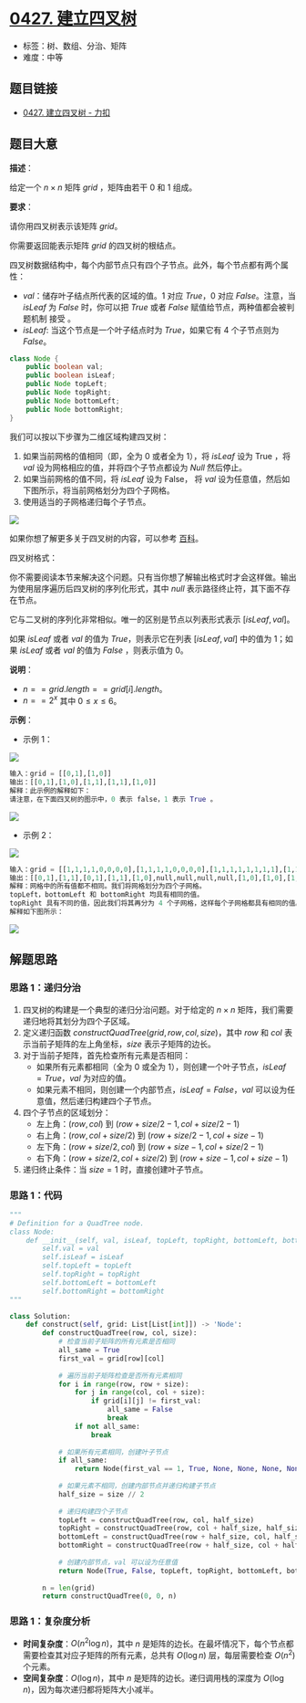 # [0427. 建立四叉树](https://leetcode.cn/problems/construct-quad-tree/)

- 标签：树、数组、分治、矩阵
- 难度：中等

## 题目链接

- [0427. 建立四叉树 - 力扣](https://leetcode.cn/problems/construct-quad-tree/)

## 题目大意

**描述**：

给定一个 $n \times n$ 矩阵 $grid$ ，矩阵由若干 $0$ 和 $1$ 组成。

**要求**：

请你用四叉树表示该矩阵 $grid$。

你需要返回能表示矩阵 $grid$ 的四叉树的根结点。

四叉树数据结构中，每个内部节点只有四个子节点。此外，每个节点都有两个属性：

- $val$：储存叶子结点所代表的区域的值。$1$ 对应 $True$，$0$ 对应 $False$。注意，当 $isLeaf$ 为 $False$ 时，你可以把 $True$ 或者 $False$ 赋值给节点，两种值都会被判题机制 接受 。
- $isLeaf$: 当这个节点是一个叶子结点时为 $True$，如果它有 $4$ 个子节点则为 $False$。

```Java
class Node {
    public boolean val;
    public boolean isLeaf;
    public Node topLeft;
    public Node topRight;
    public Node bottomLeft;
    public Node bottomRight;
}
```

我们可以按以下步骤为二维区域构建四叉树：

1. 如果当前网格的值相同（即，全为 0 或者全为 1），将 $isLeaf$ 设为 True ，将 $val$ 设为网格相应的值，并将四个子节点都设为 $Null$ 然后停止。
2. 如果当前网格的值不同，将 $isLeaf$ 设为 False， 将 $val$ 设为任意值，然后如下图所示，将当前网格划分为四个子网格。
3. 使用适当的子网格递归每个子节点。

![](https://assets.leetcode.com/uploads/2020/02/11/new_top.png)

如果你想了解更多关于四叉树的内容，可以参考 [百科](https://baike.baidu.com/item/%E5%9B%9B%E5%8F%89%E6%A0%91)。

四叉树格式：

你不需要阅读本节来解决这个问题。只有当你想了解输出格式时才会这样做。输出为使用层序遍历后四叉树的序列化形式，其中 $null$ 表示路径终止符，其下面不存在节点。

它与二叉树的序列化非常相似。唯一的区别是节点以列表形式表示 $[isLeaf, val]$。

如果 $isLeaf$ 或者 $val$ 的值为 $True$，则表示它在列表 $[isLeaf, val]$ 中的值为 $1$；如果 $isLeaf$ 或者 $val$ 的值为 $False$ ，则表示值为 $0$。

**说明**：

- $n == grid.length == grid[i].length$。
- $n == 2^x$ 其中 $0 \le x \le 6$。

**示例**：

- 示例 1：

![](https://assets.leetcode.com/uploads/2020/02/11/grid1.png)

```python
输入：grid = [[0,1],[1,0]]
输出：[[0,1],[1,0],[1,1],[1,1],[1,0]]
解释：此示例的解释如下：
请注意，在下面四叉树的图示中，0 表示 false，1 表示 True 。
```

![](https://assets.leetcode.com/uploads/2020/02/12/e1tree.png)

- 示例 2：

![](https://assets.leetcode.com/uploads/2020/02/12/e2mat.png)

```python
输入：grid = [[1,1,1,1,0,0,0,0],[1,1,1,1,0,0,0,0],[1,1,1,1,1,1,1,1],[1,1,1,1,1,1,1,1],[1,1,1,1,0,0,0,0],[1,1,1,1,0,0,0,0],[1,1,1,1,0,0,0,0],[1,1,1,1,0,0,0,0]]
输出：[[0,1],[1,1],[0,1],[1,1],[1,0],null,null,null,null,[1,0],[1,0],[1,1],[1,1]]
解释：网格中的所有值都不相同。我们将网格划分为四个子网格。
topLeft，bottomLeft 和 bottomRight 均具有相同的值。
topRight 具有不同的值，因此我们将其再分为 4 个子网格，这样每个子网格都具有相同的值。
解释如下图所示：
```

![](https://assets.leetcode.com/uploads/2020/02/12/e2tree.png)

## 解题思路

### 思路 1：递归分治

1. 四叉树的构建是一个典型的递归分治问题。对于给定的 $n \times n$ 矩阵，我们需要递归地将其划分为四个子区域。
2. 定义递归函数 $constructQuadTree(grid, row, col, size)$，其中 $row$ 和 $col$ 表示当前子矩阵的左上角坐标，$size$ 表示子矩阵的边长。
3. 对于当前子矩阵，首先检查所有元素是否相同：
   - 如果所有元素都相同（全为 $0$ 或全为 $1$），则创建一个叶子节点，$isLeaf = True$，$val$ 为对应的值。
   - 如果元素不相同，则创建一个内部节点，$isLeaf = False$，$val$ 可以设为任意值，然后递归构建四个子节点。
4. 四个子节点的区域划分：
   - 左上角：$(row, col)$ 到 $(row + size/2 - 1, col + size/2 - 1)$
   - 右上角：$(row, col + size/2)$ 到 $(row + size/2 - 1, col + size - 1)$
   - 左下角：$(row + size/2, col)$ 到 $(row + size - 1, col + size/2 - 1)$
   - 右下角：$(row + size/2, col + size/2)$ 到 $(row + size - 1, col + size - 1)$
5. 递归终止条件：当 $size = 1$ 时，直接创建叶子节点。

### 思路 1：代码

```python
"""
# Definition for a QuadTree node.
class Node:
    def __init__(self, val, isLeaf, topLeft, topRight, bottomLeft, bottomRight):
        self.val = val
        self.isLeaf = isLeaf
        self.topLeft = topLeft
        self.topRight = topRight
        self.bottomLeft = bottomLeft
        self.bottomRight = bottomRight
"""

class Solution:
    def construct(self, grid: List[List[int]]) -> 'Node':
        def constructQuadTree(row, col, size):
            # 检查当前子矩阵的所有元素是否相同
            all_same = True
            first_val = grid[row][col]
            
            # 遍历当前子矩阵检查是否所有元素相同
            for i in range(row, row + size):
                for j in range(col, col + size):
                    if grid[i][j] != first_val:
                        all_same = False
                        break
                if not all_same:
                    break
            
            # 如果所有元素相同，创建叶子节点
            if all_same:
                return Node(first_val == 1, True, None, None, None, None)
            
            # 如果元素不相同，创建内部节点并递归构建子节点
            half_size = size // 2
            
            # 递归构建四个子节点
            topLeft = constructQuadTree(row, col, half_size)
            topRight = constructQuadTree(row, col + half_size, half_size)
            bottomLeft = constructQuadTree(row + half_size, col, half_size)
            bottomRight = constructQuadTree(row + half_size, col + half_size, half_size)
            
            # 创建内部节点，val 可以设为任意值
            return Node(True, False, topLeft, topRight, bottomLeft, bottomRight)
        
        n = len(grid)
        return constructQuadTree(0, 0, n)
```

### 思路 1：复杂度分析

- **时间复杂度**：$O(n^2 \log n)$，其中 $n$ 是矩阵的边长。在最坏情况下，每个节点都需要检查其对应子矩阵的所有元素，总共有 $O(\log n)$ 层，每层需要检查 $O(n^2)$ 个元素。
- **空间复杂度**：$O(\log n)$，其中 $n$ 是矩阵的边长。递归调用栈的深度为 $O(\log n)$，因为每次递归都将矩阵大小减半。
